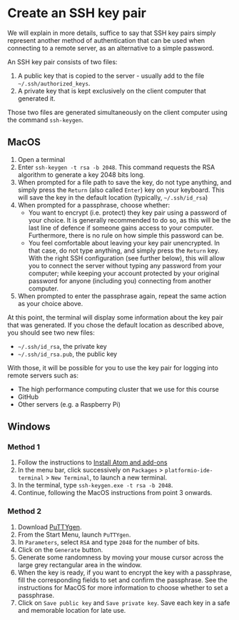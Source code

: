 # Create an SSH key pair

We will explain in more details, suffice to say that SSH key pairs simply represent another method of authentication that can be used when connecting to a remote server, as an alternative to a simple password.

An SSH key pair consists of two files:

1. A public key that is copied to the server - usually add to the file `~/.ssh/authorized_keys`.
2. A private key that is kept exclusively on the client computer that generated it.

Those two files are generated simultaneously on the client computer using the command `ssh-keygen`.

## MacOS

1. Open a terminal
2. Enter `ssh-keygen -t rsa -b 2048`.
   This command requests the RSA algorithm to generate a key 2048 bits long.
3. When prompted for a file path to save the key, do not type anything, and simply press the `Return` (also called `Enter`) key on your keyboard.
   This will save the key in the default location (typically, `~/.ssh/id_rsa`)
4. When prompted for a passphrase, choose whether:
    + You want to encrypt (i.e. protect) they key pair using a password of your choice.
      It is generally recommended to do so, as this will be the last line of defence if someone gains access to your computer.
      Furthermore, there is no rule on how simple this password can be.
    + You feel comfortable about leaving your key pair unencrypted.
      In that case, do not type anything, and simply press the `Return` key.
      With the right SSH configuration (see further below), this will allow you to connect the server without typing any password from your computer; while keeping your account protected by your original password for anyone (including you) connecting from another computer.
5. When prompted to enter the passphrase again, repeat the same action as your choice above.

At this point, the terminal will display some information about the key pair that was generated.
If you chose the default location as described above, you should see two new files:

- `~/.ssh/id_rsa`, the private key
- `~/.ssh/id_rsa.pub`, the public key

With those, it will be possible for you to use the key pair for logging into remote servers such as:

- The high performance computing cluster that we use for this course
- GitHub
- Other servers (e.g. a Raspberry Pi)

## Windows

### Method 1

1. Follow the instructions to [Install Atom and add-ons](atom_installation_instructions.md)
2. In the menu bar, click successively on `Packages` > `platformio-ide-terminal` > `New Terminal`, to launch a new terminal.
3. In the terminal, type `ssh-keygen.exe -t rsa -b 2048`.
4. Continue, following the MacOS instructions from point 3 onwards.

### Method 2

1. Download [PuTTYgen](https://www.puttygen.com/).
2. From the Start Menu, launch `PuTTYgen`.
3. In `Parameters`, select `RSA` and type `2048` for the number of bits.
4. Click on the `Generate` button.
5. Generate some randomness by moving your mouse cursor across the large grey rectangular area in the window.
6. When the key is ready, if you want to encrypt the key with a passphrase, fill the corresponding fields to set and confirm the passphrase.
  See the instructions for MacOS for more information to choose whether to set a passphrase.
7. Click on `Save public key` and `Save private key`.
   Save each key in a safe and memorable location for late use.
